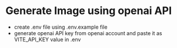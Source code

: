 # Generate Image using openai API

- create .env file using .env.example file
- generate openai API key from openai account and paste it as VITE_API_KEY value in .env
